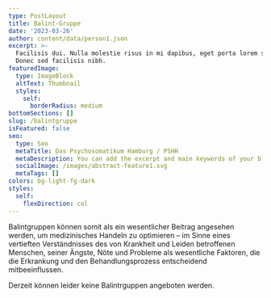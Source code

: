 ```yaml
---
type: PostLayout
title: Balint-Gruppe
date: '2023-03-26'
author: content/data/person1.json
excerpt: >-
  Facilisis dui. Nulla molestie risus in mi dapibus, eget porta lorem semper.
  Donec sed facilisis nibh.
featuredImage:
  type: ImageBlock
  altText: Thumbnail
  styles:
    self:
      borderRadius: medium
bottomSections: []
slug: /balintgruppe
isFeatured: false
seo:
  type: Seo
  metaTitle: Das Psychosomatikum Hamburg / PSHH
  metaDescription: You can add the excerpt and main keywords of your blog post here.
  socialImage: /images/abstract-feature1.svg
  metaTags: []
colors: bg-light-fg-dark
styles:
  self:
    flexDirection: col
---
```

Balintgruppen können somit als ein wesentlicher Beitrag angesehen werden, um medizinisches Handeln zu optimieren – im Sinne eines vertieften Verständnisses des von Krankheit und Leiden betroffenen Menschen, seiner Ängste, Nöte und Probleme als wesentliche Faktoren, die die Erkrankung und den Behandlungsprozess entscheidend mitbeeinflussen.

Derzeit können leider keine Balintrguppen angeboten werden.
